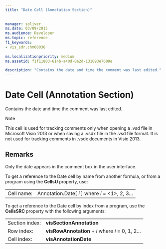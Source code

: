 ```yaml
---
title: "Date Cell (Annotation Section)"
 
 
manager: soliver
ms.date: 03/09/2015
ms.audience: Developer
ms.topic: reference
f1_keywords:
- vis_sdr.chm60036
 
ms.localizationpriority: medium
ms.assetid: f1f11803-614b-a40d-0a2d-131093e7609e

description: "Contains the date and time the comment was last edited."
---
```


# Date Cell (Annotation Section)

Contains the date and time the comment was last edited. 
  
> [!NOTE]
> This cell is used for tracking comments only when opening a .vsd file in Microsoft Visio 2013 or when saving a .vsdx file in the .vsd file format. It is not used for tracking comments in .vsdx documents in Visio 2013. 
  
## Remarks

Only the date appears in the comment box in the user interface.
  
To get a reference to the Date cell by name from another formula, or from a program using the **CellsU** property, use: 
  
|||
|:-----|:-----|
| Cell name:  <br/> | Annotation.Date[  *i*  ]            where  *i*  = <1>, 2, 3... |
   
To get a reference to the Date cell by index from a program, use the **CellsSRC** property with the following arguments: 
  
|||
|:-----|:-----|
| Section index:  <br/> |**visSectionAnnotation** <br/> |
| Row index:  <br/> |**visRowAnnotation** +  *i*            where  *i*  = 0, 1, 2... |
| Cell index:  <br/> |**visAnnotationDate** <br/> |
   

